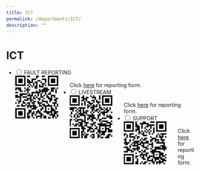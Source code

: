 ```yaml
---
title: ICT
permalink: /departments/ICT/
description: ""
---
```

<h1>ICT</h1>
<ul class="jekyllcodex_accordion">
	<li>
		<input type="checkbox" id="accordion1">
		<label for="accordion1">FAULT REPORTING</label>
		<div>
			<div style="float: left">
			<img src="/images/Fault-ReportingQR.jpeg" style="width:80%">
			</div>
			<br>Click <a href=" https://forms.gle/oAR4PVwzLxUbWR7QA">here</a> for reporting form.</li>
		<li>
			<input type="checkbox" id="accordion2">
			<label for="accordion2">LIVESTREAM</label>
			<div>
				<div style ="float:left">
				<img src="/images/LivestreamQR.jpeg" style="width:80%">
				</div>
				<br>Click <a href=" https://forms.gle/3NUxL5Yv4UsbXTeG7">here</a> for reporting form.</li>
			<li>
				<input type="checkbox" id="accordion3">
			<label for="accordion3">SUPPORT</label>
			<div>
				<div style ="float:left">
				<img src="/images/Support-RequestQR.jpeg" style="width:80%">
				</div>
				<br>Click <a href=" https://forms.gle/gJxVgh5i7NMVcfZH8">here</a> for reporting form.</li>
				</ul>